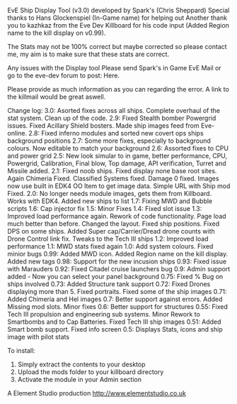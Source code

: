 EvE Ship Display Tool (v3.0) developed by Spark's (Chris Sheppard)
Special thanks to Hans Glockenspiel (In-Game name) for helping out
Another thank you to kazhkaz from the Eve Dev Killboard for his code input (Added Region name to the kill display on v0.99).

The Stats may not be 100% correct but maybe corrected so please contact me, my aim is to make sure that these stats are correct.

Any issues with the Display tool Please send Spark's in Game EvE Mail or go to the eve-dev forum to post: Here. 

Please provide as much information as you can regarding the error. A link to the killmail would be great aswell.



Change log:
3.0: Asorted fixes across all ships. Complete overhaul of the stat system. Clean up of the code.
2.9: Fixed Stealth bomber Powergrid issues. Fixed Acillary Shield bosters. Made ship images feed from Eve-online.
2.8: Fixed inferno modules and sorted new covert ops ships background positions
2.7: Some more fixes, especially to background colours. Now editable to match your background
2.6: Assorted fixes to CPU and power grid 
2.5: New look simular to in game, better performance, CPU, Powergrid, Calibration, Final blow, Top damage, API verification, Turret and Missile added.
2.1: Fixed noob ships. Fixed display none base root sites. Again Chimeria Fixed. Classified Systems fixed. Damage 0 fixed. Images now use built in EDK4 OO Item to get image data. Simple URL with Ship mod Fixed.
2.0: No longer needs module images, gets them from Killboard. Works with EDK4. Added new ships to list
1.7: Fixing MWD and Bubble scripts
1.6: Cap injector fix
1.5: Minor Fixes
1.4: Fixed slot issue
1.3: Improved load performance again. Rework of code functionality. Page load much better than before. Changed the layout. Fixed ship positions. Fixed DPS on some ships. Added Super cap/Carrier/Dread drone counts with Drone Control link fix. Tweaks to the Tech III ships
1.2: Improved load performance
1.1: MWD stats fixed again
1.0: Add system colours. Fixed minior bugs
0.99: Added MWD icon. Added Region name on the kill display. Added new tags
0.98: Support for the new incusion ships
0.93: Fixed issue with Marauders
0.92: Fixed Citadel cruise launchers bug
0.9: Admin support added - Now you can select your panel background
0.75: Fixed % Bug on ships involved
0.73: Added Structure tank support
0.72: Fixed Drones displaying more than 5. Fixed portraits. Fixed some of the ship images
0.71: Added Chimeria and Hel images
0.7: Better support against errors. Added Missing mod slots. Minor fixes
0.6: Better support for structures
0.55: Fixed Tech III propulsion and engineering sub systems. Minor Rework to Smartbombs and to Cap Batteries. Fixed Tech III ship images
0.51: Added Smart bomb support. Fixed info screen
0.5: Displays Stats, icons and ship image with pilot stats




To install:
1. Simply extract the contents to your desktop
2. Upload the mods folder to your killboard directory
3. Activate the module in your Admin section



A Element Studio production
http://www.elementstudio.co.uk